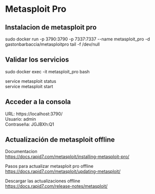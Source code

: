 # Metasploit Pro

## Instalacion de metasploit pro
sudo docker run -p 3790:3790 -p 7337:7337 --name metasploit_pro -d gastonbarbaccia/metasploitpro tail -f /dev/null

## Validar los servicios
sudo docker exec -it metasploit_pro bash

service metasploit status  
service metasploit start

## Acceder a la consola
URL: https://localhost:3790/  
Usuario: admin  
Contraseña: JGJBXh:Q1

## Actualización de metasploit offline 
Documentacion  
https://docs.rapid7.com/metasploit/installing-metasploit-pro/  

Pasos para actualizar metasploit pro offline  
https://docs.rapid7.com/metasploit/updating-metasploit/  

Descargar las actualizaciones offline  
https://docs.rapid7.com/release-notes/metasploit/




